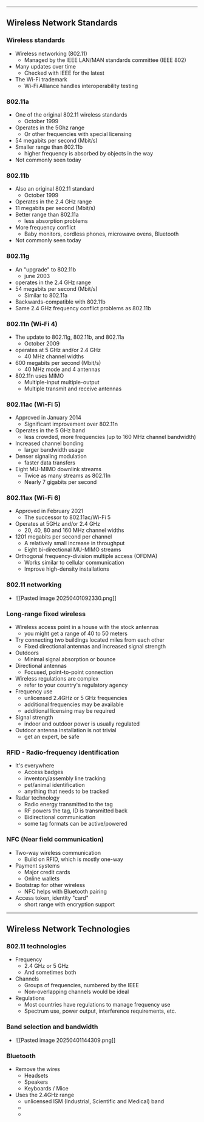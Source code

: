 
---
## Wireless Network Standards

### Wireless standards
- Wireless networking (802.11)
	- Managed by the IEEE LAN/MAN standards committee (IEEE 802)
- Many updates over time
	- Checked with IEEE for the latest
- The Wi-Fi trademark 
	- Wi-Fi Alliance handles interoperability testing

### 802.11a
- One of the original 802.11 wireless standards
	- October 1999
- Operates in the 5Ghz range
	- Or other frequencies with special licensing
- 54 megabits per second (Mbit/s)
- Smaller range than 802.11b
	- higher frequency is absorbed by objects in the way
- Not commonly seen today

### 802.11b
- Also an original 802.11 standard
	- October 1999
- Operates in the 2.4 GHz range
- 11 megabits per second (Mbit/s)
- Better range than 802.11a
	- less absorption problems
- More frequency conflict
	- Baby monitors, cordless phones, microwave ovens, Bluetooth
- Not commonly seen today

### 802.11g
- An "upgrade" to 802.11b
	- june 2003
- operates in the 2.4 GHz range
- 54 megabits per second (Mbit/s)
	- Similar to 802.11a
- Backwards-compatible with 802.11b
- Same 2.4 GHz frequency conflict problems as 802.11b

### 802.11n (Wi-Fi 4)
- The update to 802.11g, 802.11b, and 802.11a
	- October 2009
- operates at 5 GHz and/or 2.4 GHz
	- 40 MHz channel widths
- 600 megabits per second (Mbit/s)
	- 40 MHz mode and 4 antennas
- 802.11n uses MIMO
	- Multiple-input multiple-output
	- Multiple transmit and receive antennas

### 802.11ac (Wi-Fi 5)
- Approved in January 2014
	- Significant improvement over 802.11n
- Operates in the 5 GHz band
	- less crowded, more frequencies (up to 160 MHz channel bandwidth)
- Increased channel bonding
	- larger bandwidth usage
- Denser signaling modulation
	- faster data transfers
- Eight MU-MIMO downlink streams
	- Twice as many streams as 802.11n
	- Nearly 7 gigabits per second

### 802.11ax (Wi-Fi 6)
- Approved in February 2021
	- The successor to 802.11ac/Wi-Fi 5
- Operates at 5GHz and/or 2.4 GHz
	- 20, 40, 80 and 160 MHz channel widths
- 1201 megabits per second per channel
	- A relatively small increase in throughput
	- Eight bi-directional MU-MIMO streams
- Orthogonal frequency-division multiple access (OFDMA)
	- Works similar to cellular communication
	- Improve high-density installations

### 802.11 networking
- ![[Pasted image 20250401092330.png]]

### Long-range fixed wireless
- Wireless access point in a house with the stock antennas
	- you might get a range of 40 to 50 meters
- Try connecting two buildings located miles from each other
	- Fixed directional antennas and increased signal strength
- Outdoors
	- Minimal signal absorption or bounce
- Directional antennas
	- Focused, point-to-point connection
- Wireless regulations are complex
	- refer to your country's regulatory agency
- Frequency use
	- unlicensed 2.4GHz or 5 GHz frequencies
	- additional frequencies may be available
	- additional licensing may be required
- Signal strength
	- indoor and outdoor power is usually regulated
- Outdoor antenna installation is not trivial
	- get an expert, be safe

### RFID - Radio-frequency identification
- It's everywhere
	- Access badges
	- inventory/assembly line tracking
	- pet/animal identification
	- anything that needs to be tracked
- Radar technology 
	- Radio energy transmitted to the tag
	- RF powers the tag, ID is transmitted back
	- Bidirectional communication
	- some tag formats can be active/powered

### NFC (Near field communication)
- Two-way wireless communication
	- Build on RFID, which is mostly one-way
- Payment systems
	- Major credit cards
	- Online wallets
- Bootstrap for other wireless
	- NFC helps with Bluetooth pairing
- Access token, identity "card"
	- short range with encryption support

---
## Wireless Network Technologies

### 802.11 technologies
- Frequency
	- 2.4 GHz or 5 GHz
	- And sometimes both
- Channels
	- Groups of frequencies, numbered by the IEEE
	- Non-overlapping channels would be ideal
- Regulations
	- Most countries have regulations to manage frequency use
	- Spectrum use, power output, interference requirements, etc.

### Band selection and bandwidth
- ![[Pasted image 20250401144309.png]]

### Bluetooth
- Remove the wires
	- Headsets
	- Speakers
	- Keyboards / Mice
- Uses the 2.4GHz range
	- unlicensed ISM (Industrial, Scientific and Medical) band
	-
	- 